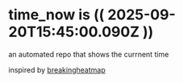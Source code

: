 # time_now is (( 2025-09-20T15:45:00.090Z ))

an automated repo that shows the currnent time

inspired by [breakingheatmap](https://github.com/breakingheatmap/breakingheatmap)